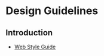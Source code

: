 # Design Guidelines
## Introduction
* [Web Style Guide][1]

[1]:https://dynamsoft.github.io/styleguide/style-guide.html
